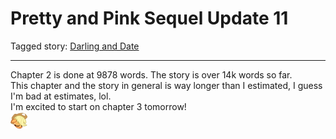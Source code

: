 # Pretty and Pink Sequel Update 11

Tagged story: [Darling and Date](https://www.fimfiction.net/story/539654/darling-and-date)

***

Chapter 2 is done at 9878 words. The story is over 14k words so far.  
This chapter and the story in general is way longer than I estimated, I guess I'm bad at estimates, lol.  
I'm excited to start on chapter 3 tomorrow!  
![:ajsleepy:](../../../emotes/ajsleepy.png)
